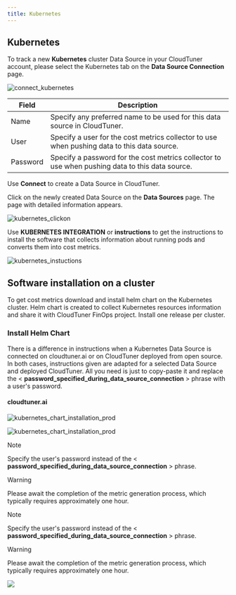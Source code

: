```yaml
---
title: Kubernetes
---
```


## Kubernetes

To track a new **Kubernetes** cluster Data Source in your CloudTuner account, please select the Kubernetes tab on the **Data Source Connection** page.

![connect_kubernetes](https://cloudtuner-email-templates-image.s3.eu-north-1.amazonaws.com/documentation/kubernetesdataconnection.png)

| Field | Description |
| --- | --- |
| Name | Specify any preferred name to be used for this data source in CloudTuner. |
| User | Specify a user for the cost metrics collector to use when pushing data to this data source. |
| Password | Specify a password for the cost metrics collector to use when pushing data to this data source. |

Use **Connect** to create a Data Source in CloudTuner.

Click on the newly created Data Source on the **Data Sources** page. The page with detailed information appears.

![kubernetes_clickon](https://cloudtuner-email-templates-image.s3.eu-north-1.amazonaws.com/documentation/kubernetescloudaccounts.png)

Use **KUBERNETES INTEGRATION** or **instructions** to get the instructions to install the software that collects information about running pods and converts them into cost metrics.

![kubernetes_instuctions](https://cloudtuner-email-templates-image.s3.eu-north-1.amazonaws.com/documentation/kubernetescloudaccountdetails.png)

## Software installation on a cluster

To get cost metrics download and install helm chart on the Kubernetes cluster. Helm chart is created to collect Kubernetes resources information and share it with CloudTuner FinOps project. Install one release per cluster.

<!-- ### 1\. Download Hystax repo

Use this command to download repo:

```js
helm repo add hystax https://hystax.github.io/helm-charts
``` -->

###  Install Helm Chart

There is a difference in instructions when a Kubernetes Data Source is connected on cloudtuner.ai or on CloudTuner deployed from open source. In both cases, instructions given are adapted for a selected Data Source and deployed CloudTuner. All you need is just to copy-paste it and replace the < **password\_specified\_during\_data\_source\_connection** > phrase with a user's password.

#### cloudtuner.ai

![kubernetes_chart_installation_prod](https://cloudtuner-email-templates-image.s3.eu-north-1.amazonaws.com/documentation/instructionskubernetes.png)

![kubernetes_chart_installation_prod](https://cloudtuner-email-templates-image.s3.eu-north-1.amazonaws.com/documentation/commandkubernets.png)

Note

Specify the user's password instead of the < **password\_specified\_during\_data\_source\_connection** > phrase.

Warning

Please await the completion of the metric generation process, which typically requires approximately one hour.

<!-- #### Open Source CloudTuner

![kubernetes_instuctions_list_install](https://hystax.com/documentation/optscale/_static/screens/onboarding/kubernetes_instructions_list_install.png)

![kubernetes_chart_installation](https://hystax.com/documentation/optscale/_static/screens/onboarding/kubernetes_chart_installation.png) -->

Note

Specify the user's password instead of the < **password\_specified\_during\_data\_source\_connection** > phrase.

Warning

Please await the completion of the metric generation process, which typically requires approximately one hour.

<!-- For a more detailed description, see [instructions](https://github.com/hystax/helm-charts/tree/main/charts/kube-cost-metrics-collector). -->

![](https://hystax.com/documentation/optscale/e2e_guides/images/snipp4.svg)